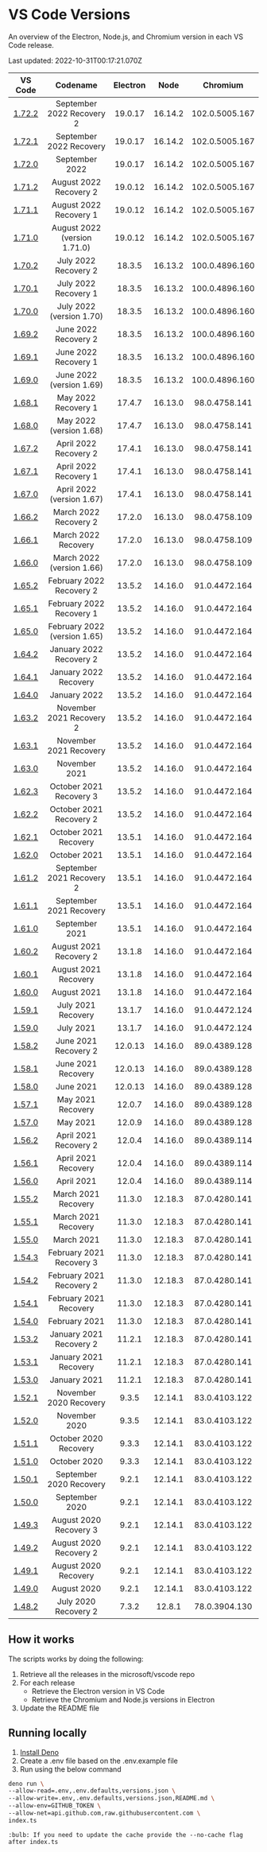 
# VS Code Versions

An overview of the Electron, Node.js, and Chromium version in each VS Code release.

Last updated: 2022-10-31T00:17:21.070Z

|VS Code|Codename|Electron|Node|Chromium|
|:-------:|:--------:|:--------:|:----:|:------:|
|[1.72.2](https://github.com/microsoft/vscode/releases/tag/1.72.2)|September 2022 Recovery 2|19.0.17|16.14.2|102.0.5005.167|
|[1.72.1](https://github.com/microsoft/vscode/releases/tag/1.72.1)|September 2022 Recovery|19.0.17|16.14.2|102.0.5005.167|
|[1.72.0](https://github.com/microsoft/vscode/releases/tag/1.72.0)|September 2022|19.0.17|16.14.2|102.0.5005.167|
|[1.71.2](https://github.com/microsoft/vscode/releases/tag/1.71.2)|August 2022 Recovery 2|19.0.12|16.14.2|102.0.5005.167|
|[1.71.1](https://github.com/microsoft/vscode/releases/tag/1.71.1)|August 2022 Recovery 1|19.0.12|16.14.2|102.0.5005.167|
|[1.71.0](https://github.com/microsoft/vscode/releases/tag/1.71.0)|August 2022 (version 1.71.0)|19.0.12|16.14.2|102.0.5005.167|
|[1.70.2](https://github.com/microsoft/vscode/releases/tag/1.70.2)|July 2022 Recovery 2|18.3.5|16.13.2|100.0.4896.160|
|[1.70.1](https://github.com/microsoft/vscode/releases/tag/1.70.1)|July 2022 Recovery 1|18.3.5|16.13.2|100.0.4896.160|
|[1.70.0](https://github.com/microsoft/vscode/releases/tag/1.70.0)|July 2022 (version 1.70)|18.3.5|16.13.2|100.0.4896.160|
|[1.69.2](https://github.com/microsoft/vscode/releases/tag/1.69.2)|June 2022 Recovery 2|18.3.5|16.13.2|100.0.4896.160|
|[1.69.1](https://github.com/microsoft/vscode/releases/tag/1.69.1)|June 2022 Recovery 1|18.3.5|16.13.2|100.0.4896.160|
|[1.69.0](https://github.com/microsoft/vscode/releases/tag/1.69.0)|June 2022 (version 1.69)|18.3.5|16.13.2|100.0.4896.160|
|[1.68.1](https://github.com/microsoft/vscode/releases/tag/1.68.1)|May 2022 Recovery 1|17.4.7|16.13.0|98.0.4758.141|
|[1.68.0](https://github.com/microsoft/vscode/releases/tag/1.68.0)|May 2022 (version 1.68)|17.4.7|16.13.0|98.0.4758.141|
|[1.67.2](https://github.com/microsoft/vscode/releases/tag/1.67.2)|April 2022 Recovery 2|17.4.1|16.13.0|98.0.4758.141|
|[1.67.1](https://github.com/microsoft/vscode/releases/tag/1.67.1)|April 2022 Recovery 1|17.4.1|16.13.0|98.0.4758.141|
|[1.67.0](https://github.com/microsoft/vscode/releases/tag/1.67.0)|April 2022 (version 1.67)|17.4.1|16.13.0|98.0.4758.141|
|[1.66.2](https://github.com/microsoft/vscode/releases/tag/1.66.2)|March 2022 Recovery 2|17.2.0|16.13.0|98.0.4758.109|
|[1.66.1](https://github.com/microsoft/vscode/releases/tag/1.66.1)|March 2022 Recovery|17.2.0|16.13.0|98.0.4758.109|
|[1.66.0](https://github.com/microsoft/vscode/releases/tag/1.66.0)|March 2022 (version 1.66)|17.2.0|16.13.0|98.0.4758.109|
|[1.65.2](https://github.com/microsoft/vscode/releases/tag/1.65.2)|February 2022 Recovery 2|13.5.2|14.16.0|91.0.4472.164|
|[1.65.1](https://github.com/microsoft/vscode/releases/tag/1.65.1)|February 2022 Recovery 1|13.5.2|14.16.0|91.0.4472.164|
|[1.65.0](https://github.com/microsoft/vscode/releases/tag/1.65.0)|February 2022 (version 1.65)|13.5.2|14.16.0|91.0.4472.164|
|[1.64.2](https://github.com/microsoft/vscode/releases/tag/1.64.2)|January 2022 Recovery 2|13.5.2|14.16.0|91.0.4472.164|
|[1.64.1](https://github.com/microsoft/vscode/releases/tag/1.64.1)|January 2022 Recovery|13.5.2|14.16.0|91.0.4472.164|
|[1.64.0](https://github.com/microsoft/vscode/releases/tag/1.64.0)|January 2022|13.5.2|14.16.0|91.0.4472.164|
|[1.63.2](https://github.com/microsoft/vscode/releases/tag/1.63.2)|November 2021 Recovery 2|13.5.2|14.16.0|91.0.4472.164|
|[1.63.1](https://github.com/microsoft/vscode/releases/tag/1.63.1)|November 2021 Recovery|13.5.2|14.16.0|91.0.4472.164|
|[1.63.0](https://github.com/microsoft/vscode/releases/tag/1.63.0)|November 2021|13.5.2|14.16.0|91.0.4472.164|
|[1.62.3](https://github.com/microsoft/vscode/releases/tag/1.62.3)|October 2021 Recovery 3|13.5.2|14.16.0|91.0.4472.164|
|[1.62.2](https://github.com/microsoft/vscode/releases/tag/1.62.2)|October 2021 Recovery 2|13.5.2|14.16.0|91.0.4472.164|
|[1.62.1](https://github.com/microsoft/vscode/releases/tag/1.62.1)|October 2021 Recovery|13.5.1|14.16.0|91.0.4472.164|
|[1.62.0](https://github.com/microsoft/vscode/releases/tag/1.62.0)|October 2021|13.5.1|14.16.0|91.0.4472.164|
|[1.61.2](https://github.com/microsoft/vscode/releases/tag/1.61.2)|September 2021 Recovery 2|13.5.1|14.16.0|91.0.4472.164|
|[1.61.1](https://github.com/microsoft/vscode/releases/tag/1.61.1)|September 2021 Recovery|13.5.1|14.16.0|91.0.4472.164|
|[1.61.0](https://github.com/microsoft/vscode/releases/tag/1.61.0)|September 2021|13.5.1|14.16.0|91.0.4472.164|
|[1.60.2](https://github.com/microsoft/vscode/releases/tag/1.60.2)|August 2021 Recovery 2|13.1.8|14.16.0|91.0.4472.164|
|[1.60.1](https://github.com/microsoft/vscode/releases/tag/1.60.1)|August 2021 Recovery|13.1.8|14.16.0|91.0.4472.164|
|[1.60.0](https://github.com/microsoft/vscode/releases/tag/1.60.0)|August 2021|13.1.8|14.16.0|91.0.4472.164|
|[1.59.1](https://github.com/microsoft/vscode/releases/tag/1.59.1)|July 2021 Recovery|13.1.7|14.16.0|91.0.4472.124|
|[1.59.0](https://github.com/microsoft/vscode/releases/tag/1.59.0)|July 2021|13.1.7|14.16.0|91.0.4472.124|
|[1.58.2](https://github.com/microsoft/vscode/releases/tag/1.58.2)|June 2021 Recovery 2|12.0.13|14.16.0|89.0.4389.128|
|[1.58.1](https://github.com/microsoft/vscode/releases/tag/1.58.1)|June 2021 Recovery|12.0.13|14.16.0|89.0.4389.128|
|[1.58.0](https://github.com/microsoft/vscode/releases/tag/1.58.0)|June 2021|12.0.13|14.16.0|89.0.4389.128|
|[1.57.1](https://github.com/microsoft/vscode/releases/tag/1.57.1)|May 2021 Recovery|12.0.7|14.16.0|89.0.4389.128|
|[1.57.0](https://github.com/microsoft/vscode/releases/tag/1.57.0)|May 2021|12.0.9|14.16.0|89.0.4389.128|
|[1.56.2](https://github.com/microsoft/vscode/releases/tag/1.56.2)|April 2021 Recovery 2|12.0.4|14.16.0|89.0.4389.114|
|[1.56.1](https://github.com/microsoft/vscode/releases/tag/1.56.1)|April 2021 Recovery|12.0.4|14.16.0|89.0.4389.114|
|[1.56.0](https://github.com/microsoft/vscode/releases/tag/1.56.0)|April 2021|12.0.4|14.16.0|89.0.4389.114|
|[1.55.2](https://github.com/microsoft/vscode/releases/tag/1.55.2)|March 2021 Recovery|11.3.0|12.18.3|87.0.4280.141|
|[1.55.1](https://github.com/microsoft/vscode/releases/tag/1.55.1)|March 2021 Recovery|11.3.0|12.18.3|87.0.4280.141|
|[1.55.0](https://github.com/microsoft/vscode/releases/tag/1.55.0)|March 2021|11.3.0|12.18.3|87.0.4280.141|
|[1.54.3](https://github.com/microsoft/vscode/releases/tag/1.54.3)|February 2021 Recovery 3|11.3.0|12.18.3|87.0.4280.141|
|[1.54.2](https://github.com/microsoft/vscode/releases/tag/1.54.2)|February 2021 Recovery 2|11.3.0|12.18.3|87.0.4280.141|
|[1.54.1](https://github.com/microsoft/vscode/releases/tag/1.54.1)|February 2021 Recovery|11.3.0|12.18.3|87.0.4280.141|
|[1.54.0](https://github.com/microsoft/vscode/releases/tag/1.54.0)|February 2021|11.3.0|12.18.3|87.0.4280.141|
|[1.53.2](https://github.com/microsoft/vscode/releases/tag/1.53.2)|January 2021 Recovery 2|11.2.1|12.18.3|87.0.4280.141|
|[1.53.1](https://github.com/microsoft/vscode/releases/tag/1.53.1)|January 2021 Recovery|11.2.1|12.18.3|87.0.4280.141|
|[1.53.0](https://github.com/microsoft/vscode/releases/tag/1.53.0)|January 2021|11.2.1|12.18.3|87.0.4280.141|
|[1.52.1](https://github.com/microsoft/vscode/releases/tag/1.52.1)|November 2020 Recovery|9.3.5|12.14.1|83.0.4103.122|
|[1.52.0](https://github.com/microsoft/vscode/releases/tag/1.52.0)|November 2020|9.3.5|12.14.1|83.0.4103.122|
|[1.51.1](https://github.com/microsoft/vscode/releases/tag/1.51.1)|October 2020 Recovery|9.3.3|12.14.1|83.0.4103.122|
|[1.51.0](https://github.com/microsoft/vscode/releases/tag/1.51.0)|October 2020|9.3.3|12.14.1|83.0.4103.122|
|[1.50.1](https://github.com/microsoft/vscode/releases/tag/1.50.1)|September 2020 Recovery|9.2.1|12.14.1|83.0.4103.122|
|[1.50.0](https://github.com/microsoft/vscode/releases/tag/1.50.0)|September 2020|9.2.1|12.14.1|83.0.4103.122|
|[1.49.3](https://github.com/microsoft/vscode/releases/tag/1.49.3)|August 2020 Recovery 3|9.2.1|12.14.1|83.0.4103.122|
|[1.49.2](https://github.com/microsoft/vscode/releases/tag/1.49.2)|August 2020 Recovery 2|9.2.1|12.14.1|83.0.4103.122|
|[1.49.1](https://github.com/microsoft/vscode/releases/tag/1.49.1)|August 2020 Recovery|9.2.1|12.14.1|83.0.4103.122|
|[1.49.0](https://github.com/microsoft/vscode/releases/tag/1.49.0)|August 2020|9.2.1|12.14.1|83.0.4103.122|
|[1.48.2](https://github.com/microsoft/vscode/releases/tag/1.48.2)|July 2020 Recovery 2|7.3.2|12.8.1|78.0.3904.130|

## How it works

The scripts works by doing the following:

1. Retrieve all the releases in the microsoft/vscode repo
2. For each release
   * Retrieve the Electron version in VS Code
   * Retrieve the Chromium and Node.js versions in Electron
3. Update the README file

## Running locally

1. [Install Deno](https://deno.land/#installation)
2. Create a .env file based on the .env.example file
3. Run using the below command
```bash
deno run \
--allow-read=.env,.env.defaults,versions.json \
--allow-write=.env,.env.defaults,versions.json,README.md \
--allow-env=GITHUB_TOKEN \
--allow-net=api.github.com,raw.githubusercontent.com \
index.ts
```
`:bulb: If you need to update the cache provide the --no-cache flag after index.ts`
